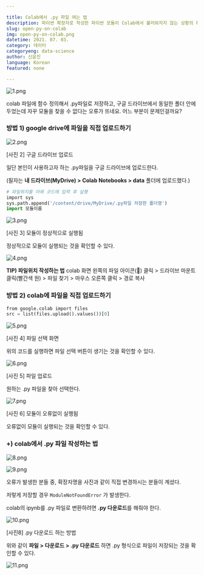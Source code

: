 ```yaml
---

title: Colab에서 .py 파일 여는 법
description: 파이썬 확장자로 작성한 파이썬 모듈이 Colab에서 불러와지지 않는 상황의 해결방법에 대해 알아보자.
slug: open-py-on-colab
img: open-py-on-colab.png
datetime: 2021. 07. 03.
category: 데이터
categoryeng: data-science
author: 신윤진
language: Korean
featured: none

---
```


![1.png](/open-py-on-colab/1.png)

colab 파일에 함수 정의해서 .py파일로 저장하고, 구글 드라이브에서 동일한 폴더 안에 두었는데 자꾸 모듈을 찾을 수 없다는 오류가 뜨네요. 어느 부분이 문제인걸까요?

### 방법 1) google drive에 파일을 직접 업로드하기

![2.png](/open-py-on-colab/2.png)

[사진 2] 구글 드라이브 업로드

일단 본인이 사용하고자 하는 .py파일을 구글 드라이브에 업로드한다.

(필자는 **내 드라이브(MyDrive) > Colab Notebooks > data** 폴더에 업로드했다.)

```python
# 파일위치를 아래 코드에 입력 후 실행
import sys
sys.path.append('/content/drive/MyDrive/.py파일 저장한 폴더명')
import 모듈이름
```

![3.png](/open-py-on-colab/3.png)

[사진 3] 모듈이 정상적으로 실행됨

정상적으로 모듈이 실행되는 것을 확인할 수 있다.

![4.png](/open-py-on-colab/4.png)

**TIP) 파일위치 작성하는 법**
colab 화면 왼쪽의 파일 아이콘(📁) 클릭 > 드라이브 마운트 클릭(빨간색 원) > 파일 찾기 > 마우스 오른쪽 클릭 > 경로 복사

### 방법 2) colab에 파일을 직접 업로드하기

```python
from google.colab import files
src = list(files.upload().values())[0]
```

![5.png](/open-py-on-colab/5.png)

[사진 4] 파일 선택 화면

위의 코드를 실행하면  파일 선택 버튼이 생기는 것을 확인할 수 있다.

![6.png](/open-py-on-colab/6.png)

[사진 5] 파일 업로드

원하는 .py 파일을 찾아 선택한다.

![7.png](/open-py-on-colab/7.png)

[사진 6] 모듈이 오류없이 실행됨

오류없이 모듈이 실행되는 것을 확인할 수 있다.

### +) colab에서 .py 파일 작성하는 법

![8.png](/open-py-on-colab/8.png)

![9.png](/open-py-on-colab/9.png)

오류가 발생한 분들 중, 확장자명을 사진과 같이 직접 변경하시는 분들이 계셨다.

저렇게 저장할 경우 `ModuleNotFoundError` 가 발생한다.

colab의 ipynb를 .py 파일로 변환하려면 **.py 다운로드**를 해줘야 한다.

![10.png](/open-py-on-colab/10.png)

[사진8] .py 다운로드 하는 방법

위와 같이 **파일 > 다운로드 > .py 다운로드** 하면 .py 형식으로 파일이 저장되는 것을 확인할 수 있다.

![11.png](/open-py-on-colab/11.png)